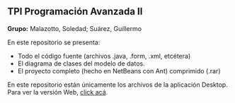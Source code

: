 ## TPI Programación Avanzada II
**Grupo:** Malazotto, Soledad; Suárez, Guillermo

En este repositorio se presenta:
- Todo el código fuente (archivos .java, .form, .xml, etcétera)
- El diagrama de clases del modelo de datos.
- El proyecto completo (hecho en NetBeans con Ant) comprimido (.rar)

En este repositorio están únicamente los archivos de la aplicación Desktop. Para ver la versión Web, [click acá](https://github.com/guillermo-suarez/TPI_Prog_Avzda_II_Web).
